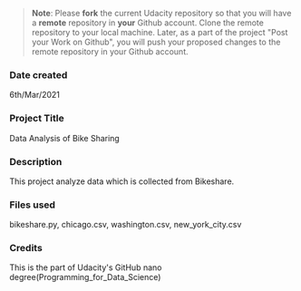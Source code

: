 >**Note**: Please **fork** the current Udacity repository so that you will have a **remote** repository in **your** Github account. Clone the remote repository to your local machine. Later, as a part of the project "Post your Work on Github", you will push your proposed changes to the remote repository in your Github account.

### Date created
6th/Mar/2021 

### Project Title
Data Analysis of Bike Sharing 

### Description
This project analyze data which is collected from Bikeshare. 

### Files used
bikeshare.py, chicago.csv, washington.csv, new_york_city.csv

### Credits
This is the part of Udacity's GitHub nano degree(Programming_for_Data_Science)

